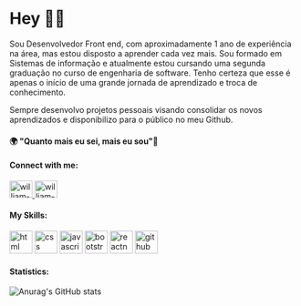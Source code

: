 # Hey 👋🏿

Sou Desenvolvedor Front end, com aproximadamente 1 ano de experiência na área, mas estou disposto a aprender cada vez mais.
Sou formado em Sistemas de informação e atualmente estou cursando uma segunda graduação no curso de engenharia de software. Tenho certeza que esse é apenas o início de uma grande jornada de aprendizado e troca de conhecimento.

Sempre desenvolvo projetos pessoais visando consolidar os novos aprendizados e disponibilizo para o público no meu Github.

#### 🌍 "Quanto mais eu sei, mais eu sou"🧠

#### Connect with me:
<a href="https://www.linkedin.com/in/william-aquino-7ba42a165/">
    <img height="30" width="40" src="https://cdn.jsdelivr.net/npm/simple-icons@3.0.1/icons/linkedin.svg" alt="william-linkedin" style="max-width: 100%;" >
    </a>
<a href="https://www.instagram.com/_williamaquino/?igshid=1izwse699toiz" target="_blank">
    <img height="30" width="40" src="https://cdn.jsdelivr.net/npm/simple-icons@3.0.1/icons/instagram.svg" alt="william-instagram" style="max-width: 100%;"></a>

#### My Skills:
<img src="https://cdn.icon-icons.com/icons2/1488/PNG/512/5352-html5_102567.png" alt="html" width="40" height="40" style="max-width: 100%;"></img>
<img src="https://cdn.icon-icons.com/icons2/2107/PNG/512/file_type_css_icon_130661.png" alt="css" width="40" height="40" style="max-width: 100%;"></img>
<img src="https://cdn.icon-icons.com/icons2/2415/PNG/512/bootstrap_plain_wordmark_logo_icon_146620.png" alt="javascript" width="40" height="40" style="max-width: 100%;"></img>
<img src="https://cdn.icon-icons.com/icons2/2108/PNG/512/javascript_icon_130900.png" alt="bootstrap" width="40" height="40" style="max-width: 100%;"></img>
<img src= "https://cdn.icon-icons.com/icons2/2415/PNG/512/react_original_wordmark_logo_icon_146375.png" alt="reactnative" width="40" height="40" style="max-width: 100%;"></img>
<img src="https://cdn.icon-icons.com/icons2/936/PNG/512/github-logo_icon-icons.com_73546.png" alt="github" width="40" height="40" style="max-width: 100%;"></img>


#### Statistics:

![Anurag's GitHub stats](https://github-readme-stats.vercel.app/api?username=williamaquino15&show_icons=true&theme=dark)

